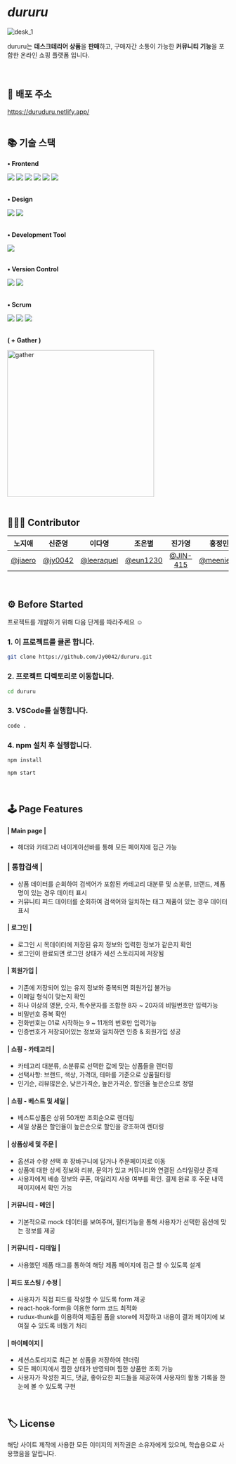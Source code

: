 # *dururu*
 ![desk_1](https://github.com/Jy0042/dururu/assets/104992286/2b4863b2-b01a-4746-a90f-767846ca46c4)

dururu는 **데스크테리어 상품**을 **판매**하고, 구매자간 소통이 가능한 **커뮤니티 기능**을 포함한 온라인 쇼핑 플랫폼 입니다.
 <br>
 <br>
 <br>

## 🔗 배포 주소
https://duruduru.netlify.app/
<br>
<br>

## 📚 기술 스택
**• Frontend** 
 <br>

<div>
  <img src="https://img.shields.io/badge/react-61DAFB?style=for-the-badge&logo=react&logoColor=white"> 
  <img src="https://img.shields.io/badge/Redux-764ABC?style=for-the-badge&logo=git&logoColor=white">
  <img src="https://img.shields.io/badge/Typescript-3178c6?style=for-the-badge&logo=git&logoColor=white">
  <img src="https://img.shields.io/badge/MUI-007FFF?style=for-the-badge&logo=bootstrap&logoColor=white">
  <img src="https://img.shields.io/badge/Swiper-6332F6?style=for-the-badge&logo=bootstrap&logoColor=white">
  <img src="https://img.shields.io/badge/bootstrap-7952B3?style=for-the-badge&logo=bootstrap&logoColor=white">
</div>
  <br>

**• Design**
 <br>

<div>
  <img src="https://img.shields.io/badge/Figma-F24E1E?style=for-the-badge&logo=bootstrap&logoColor=white">
  <img src="https://img.shields.io/badge/adobephotoshop-31A8FF?style=for-the-badge&logo=bootstrap&logoColor=white">
</div>
  <br>
  
**• Development Tool**
<br>

<div>
 <img src="https://img.shields.io/badge/Visualstudiocode-5C2D91?style=for-the-badge&logo=bootstrap&logoColor=white">
</div>
<br>

**• Version Control**
<br>

<div>
  <img src="https://img.shields.io/badge/github-181717?style=for-the-badge&logo=github&logoColor=white">
  <img src="https://img.shields.io/badge/git-F05032?style=for-the-badge&logo=git&logoColor=white">
</div>
<br>

**• Scrum**
<br>

<div>
  <img src="https://img.shields.io/badge/slack-4A154B?style=for-the-badge&logo=bootstrap&logoColor=white">
  <img src="https://img.shields.io/badge/Notion-000000?style=for-the-badge&logo=github&logoColor=white">
  <img src="https://img.shields.io/badge/kakaotalk-FFCD00?style=for-the-badge&logo=bootstrap&logoColor=white">
  <br>
</div>
<br>

**( + Gather )**
<div>
  <img width="334" alt="gather" src="https://github.com/Jy0042/dururu/assets/104992286/a45f6906-5cd5-47e0-acf4-fd61fb2b87a0">
</div>
<br>

## 👩🏻‍💻 Contributor
|                     노지애                     |                 신준영                 |                 이다영                 |                조은별                |                진가영                |                홍정민                |
| :--------------------------------------------: | :------------------------------------: | :------------------------------------: | :----------------------------------: | :----------------------------------: | :----------------------------------: |
| [@jiaero](https://github.com/jiaero) | [@jy0042](https://github.com/Jy0042) | [@leeraquel](https://github.com/leeraquel) | [@eun1230](https://github.com/eun1230) | [@JIN-415](https://github.com/JIN-415) | [@meenie49](https://github.com/meenie49) |
<br>


## ⚙️ Before Started

프로젝트를 개발하기 위해 다음 단계를 따라주세요 ☺︎

### 1. 이 프로젝트를 클론 합니다.

```sh
git clone https://github.com/Jy0042/dururu.git
```

### 2. 프로젝트 디렉토리로 이동합니다.

```sh
cd dururu
```

### 3. VSCode를 실행합니다.

```sh
code .
```

### 4. npm 설치 후 실행합니다.

```sh
npm install
```

```sh
npm start
```
<br>

## 🕹️ Page Features

#### | Main page |

* 헤더와 카테고리 네이게이션바를 통해 모든 페이지에 접근 가능

### | 통합검색 |

* 상품 데이터를 순회하여 검색어가 포함된 카테고리 대분류 및 소분류, 브랜드, 제품명이 있는 경우 데이터 표시
* 커뮤니티 피드 데이터를 순회하여 검색어와 일치하는 태그 제품이 있는 경우 데이터 표시

#### | 로그인 |

* 로그인 시 목데이터에 저장된 유저 정보와 입력한 정보가 같은지 확인
* 로그인이 완료되면 로그인 상태가 세션 스토리지에 저장됨

#### | 회원가입 |

* 기존에 저장되어 있는 유저 정보와 중복되면 회원가입 불가능
* 이메일 형식이 맞는지 확인
* 하나 이상의 영문, 숫자, 특수문자를 조합한 8자 ~ 20자의 비밀번호만 입력가능
* 비밀번호 중복 확인
* 전화번호는 01로 시작하는 9 ~ 11개의 번호만 입력가능
* 인증번호가 저장되어있는 정보와 일치하면 인증 & 회원가입 성공

#### | 쇼핑 - 카테고리 |

* 카테고리 대분류, 소분류로 선택한 값에 맞는 상품들을 렌더링
* 선택사항: 브랜드, 색상, 가격대, 테마를 기준으로 상품필터링
* 인기순, 리뷰많은순, 낮은가격순, 높은가격순, 할인율 높은순으로 정렬

#### | 쇼핑 - 베스트 및 세일 |

* 베스트상품은 상위 50개만 조회순으로 렌더링
* 세일 상품은 할인율이 높은순으로 할인을 강조하여 렌더링

#### | 상품상세 및 주문 |

* 옵션과 수량 선택 후 장바구니에 담거나 주문페이지로 이동
* 상품에 대한 상세 정보와 리뷰, 문의가 있고 커뮤니티와 연결된 스타일링샷 존재
* 사용자에게 베송 정보와 쿠폰, 마일리지 사용 여부를 확인. 결제 완료 후 주문 내역 페이지에서 확인 가능

#### | 커뮤니티 - 메인 |

* 기본적으로 mock 데이터를 보여주며, 필터기능을 통해 사용자가 선택한 옵션에 맞는 정보를 제공

#### | 커뮤니티 - 디테일 |

* 사용했던 제품 태그를 통하여 해당 제품 페이지에 접근 할 수 있도록 설계

#### | 피드 포스팅 / 수정 |

* 사용자가 직접 피드를 작성할 수 있도록 form 제공
* react-hook-form을 이용한 form 코드 최적화
* rudux-thunk를 이용하여 제출된 폼을 store에 저장하고 내용이 결과 페이지에 보여질 수 있도록 비동기 처리
  
#### | 마이페이지 |

* 세션스토리지로 최근 본 상품을 저장하여 렌더링
* 모든 페이지에서 찜한 상태가 반영되며 찜한 상품만 조회 가능
* 사용자가 작성한 피드, 댓글, 좋아요한 피드들을 제공하여 사용자의 활동 기록을 한 눈에 볼 수 있도록 구현
<br>


## 🏷️ License

해당 사이트 제작에 사용한 모든 이미지의 저작권은 소유자에게 있으며, 학습용으로 사용했음을 알립니다.

